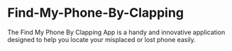 # Find-My-Phone-By-Clapping
The Find My Phone By Clapping App is a handy and innovative application designed to help you locate your misplaced or lost phone easily.

